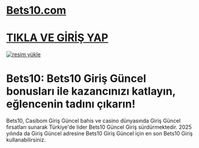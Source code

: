 # <a href="https://4623bets10.com/">Bets10.com</a>
# <a href="https://4623bets10.com/">TIKLA VE GİRİŞ YAP</a>

<a href="https://4623bets10.com/"><img src="https://resmim.net/cdn/2025/01/25/DGz8WF.jpg" alt="resim yükle" border="0" /></a>

# Bets10: Bets10 Giriş Güncel bonusları ile kazancınızı katlayın, eğlencenin tadını çıkarın!

Bets10, Casibom Giriş Güncel bahis ve casino dünyasında Giriş Güncel fırsatları sunarak Türkiye'de lider Bets10 Güncel Giriş sürdürmektedir. 2025 yılında da Giriş Güncel adresine Bets10 Giriş Güncel için en son Bets10 Giriş kullanabilirsiniz.

